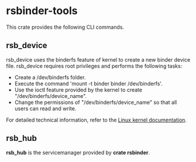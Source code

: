# rsbinder-tools
This crate provides the following CLI commands.

## rsb_device
rsb_device uses the binderfs feature of kernel to create a new binder device file.
rsb_device requires root privileges and performs the following tasks:

* Create a /dev/binderfs folder.
* Execute the command 'mount -t binder binder /dev/binderfs'.
* Use the ioctl feature provided by the kernel to create "/dev/binderfs/device_name".
* Change the permissions of "/dev/binderfs/device_name" so that all users can read and write.

For detailed technical information, refer to the [Linux kernel documentation][kernel_binder_doc].

[kernel_binder_doc]: https://www.kernel.org/doc/html/latest/admin-guide/binderfs.html#mounting-binderfs

## rsb_hub
**rsb_hub** is the servicemanager provided by **crate rsbinder**.